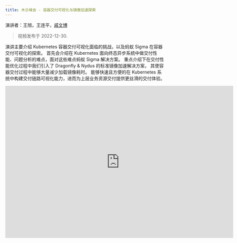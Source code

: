 ```yaml
---
title: 木兰峰会 - 容器交付可视化与镜像加速探索
---
```


演讲者：王旭，王连平，[戚文博](https://github.com/gaius-qi)

> 视频发布于 2022-12-30.

演讲主要介绍 Kubernetes 容器交付可视化面临的挑战，以及蚂蚁 Sigma 在容器交付可视化的探索。
首先会介绍在 Kubernetes 面向终态异步系统中做交付性能、问题分析的难点，面对这些难点蚂蚁 Sigma 解决方案。
重点介绍下在交付性能优化过程中我们引入了 Dragonfly & Nydus 的标准镜像加速解决方案，
其使容器交付过程中能够大量减少加载镜像耗时。
能够快速且方便的在 Kubernetes 系统中构建交付链路可视化能力，进而为上层业务资源交付提供更丝滑的交付体验。

<!-- markdownlint-disable -->

<iframe src="https://mpv.videocc.net/44bcb013f3/2/44bcb013f34516a31fcc8c897466b6e2_1.mp4?pid=1672828393144X1014713
" scrolling="no" frameborder="no" framespacing="0" allowfullscreen="true" height="480" width="720"> </iframe>

<!-- markdownlint-restore -->
